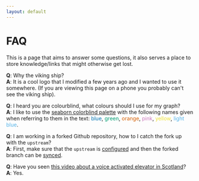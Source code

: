 ```yaml
---
layout: default
---
```


# FAQ

This is a page that aims to answer some questions, it also serves a place to store knowledge/links that might otherwise get lost. 

**Q**: Why the viking ship?<br>
**A**: It is a cool logo that I modified a few years ago and I wanted to use it somewhere. (If you are viewing this page on a phone you probably can't see the viking ship).

**Q**: I heard you are colourblind, what colours should I use for my graph?<br>
**A**: I like to use the [seaborn colorblind palette](https://github.com/mwaskom/seaborn/blob/d25872b0fc99dbf7e666a91f59bd4ed125186aa1/seaborn/palettes.py#L43) with the following names given when referring to them in the text: <font color="#0173B2">blue</font>, <font color="#029E73">green</font>, <font color="#D55E00">orange</font>, <font color="#CC78BC">pink</font>, <font color="#ECE133">yellow</font>, <font color="#56B4E9">light blue</font>. 

**Q**: I am working in a forked Github repository, how to I catch the fork up with the `upstream`?<br>
**A**: First, make sure that the `upstream` is [configured](https://docs.github.com/en/pull-requests/collaborating-with-pull-requests/working-with-forks/configuring-a-remote-repository-for-a-fork) and then the forked branch can be [synced](https://docs.github.com/en/pull-requests/collaborating-with-pull-requests/working-with-forks/syncing-a-fork#syncing-a-fork-branch-from-the-command-line).

**Q**: Have you seen [this video about a voice activated elevator in Scotland](https://www.google.com/url?sa=t&rct=j&q=&esrc=s&source=web&cd=&cad=rja&uact=8&ved=2ahUKEwjB59-Q6Ir8AhUgQPEDHUDVAvAQtwJ6BAgaEAI&url=https%3A%2F%2Fwww.youtube.com%2Fwatch%3Fv%3DNMS2VnDveP8&usg=AOvVaw0y7yjfAS68I5iPQUxMU3Pv)?<br>
**A**: Yes.
